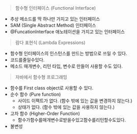 > 함수형 인터페이스 (Functional Interface)
 - 추상 메소드를 딱 하나만 가지고 있는 인터페이스
 - SAM (Single Abstract Method) 인터페이스
 - @FuncationInterface 애노테이션​을 가지고 있는 인터페이스
> 람다 표현식 (Lambda Expressions)
 - 함수형 인터페이스의 인스턴스를 만드는 방법으로 쓰일 수 있다.
 - 코드를줄일수있다.
 - 메소드 매개변수, 리턴 타입, 변수로 만들어 사용할 수도 있다.
> 자바에서 함수형 프로그래밍
 -  함수를 First class object로 사용할 수 있다.
 -  순수 함수 (Pure function)
    -  사이드 이팩트가 없다. (함수 밖에 있는 값을 변경하지 않는다.)
    - 상태가 없다. (함수 밖에 있는 값을 사용하지 않는다.)
 - 고차 함수 (Higher-Order Function)
    - 함수가함수를매개변수로받을수있고함수를리턴할수도있다.
 - 불변성
 